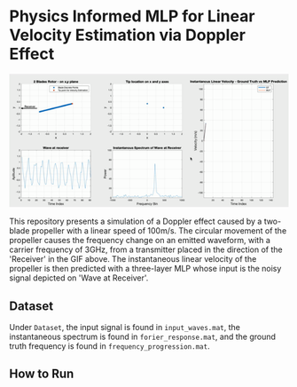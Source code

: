 # Physics Informed MLP for Linear Velocity Estimation via Doppler Effect

<p align="center">
  <img src="results_GIF.gif" alt="Description of GIF">
</p>

This repository presents a simulation of a Doppler effect caused by a two-blade propeller with a linear speed of 100m/s. The circular movement of the propeller causes the frequency change on an emitted waveform, with a carrier frequency of 3GHz, from a transmitter placed in the direction of the 'Receiver' in the GIF above. The instantaneous linear velocity of the propeller is then predicted with a three-layer MLP whose input is the noisy signal depicted on 'Wave at Receiver'.

## Dataset
Under `Dataset`, the input signal is found in `input_waves.mat`, the instantaneous spectrum is found in `forier_response.mat`, and the ground truth frequency is found in `frequency_progression.mat`.

## How to Run
